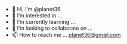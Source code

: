 - 👋 Hi, I’m @planet36
- 👀 I’m interested in ...
- 🌱 I’m currently learning ...
- 💞️ I’m looking to collaborate on ...
- 📫 How to reach me ... planet36@gmail.com

<!---
planet36/planet36 is a ✨ special ✨ repository because its `README.md` (this file) appears on your GitHub profile.
You can click the Preview link to take a look at your changes.
--->
